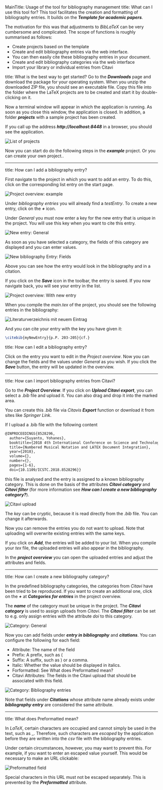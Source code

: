 MainTitle: Usage of the tool for bibliography management
title: What can I use this tool for?
This tool facilitates the creation and formatting of bibliography entries. It builds on the ***Template for academic papers***.

The motivation for this was that adjustments to *BibLaTeX* can be very cumbersome and complicated. The scope of functions is roughly summarised as follows:
- Create projects based on the template
- Create and edit bibliography entries via the web interface.
- You can then easily cite these bibliography entries in your document.
- Create and edit bibliography categories via the web interface
- Import your library or individual entries from Citavi

title: What is the best way to get started?
Go to the ***Downloads*** page and download the package for your operating system. When you unzip the downloaded ZIP file, you should see an executable file. Copy this file into the folder where the LaTeX projects are to be created and start it by double-clicking on it.

Now a terminal window will appear in which the application is running. As soon as you close this window, the application is closed. In addition, a folder ***projects*** with a sample project has been created.

If you call up the address ***http://localhost:8448*** in a browser, you should see the application.

![List of projects](./app_images/startpage.png)

Now you can start do do the following steps in the ***example*** project. Or you can create your own project..

---

title: How can I add a bibliography entry?

First navigate to the project in which you want to add an entry. To do this, click on the corresponding list entry on the start page.

![Project overview: example](./app_images/project_overview.png)

Under *bibliography entries* you will already find a *testEntry*. To create a new entry, click on the ***+*** icon.

Under *General* you must now enter a key for the new entry that is unique in the project. You will use this key when you want to cite this entry.

![New entry: General](./app_images/entry_editor_general.png)

As soon as you have selected a category, the fields of this category are displayed and you can enter values.

![New bibliography Entry: Fields](./app_images/entry_editor_fields.png)

Above you can see how the entry would look in the bibliography and in a citation.

If you click on the ***Save*** icon in the toolbar, the entry is saved. If you now navigate back, you will see your entry in the list.

![Project overview: With new entry](./app_images/entry_added.png)

When you compile the *main.tex* of the project, you should see the following entries in the bibliography:

![Literaturverzeichnis mit neuem Eintrag](./app_images/pdf_bibliography_new_entry.png)

And you can cite your entry with the key you have given it:

```latex
\citebib{myNewEntry}{p.P. 203-205}{cf.}
```

title: How can I edit a bibliography entry?

Click on the entry you want to edit in the *Project overview*. Now you can change the fields and the values under *General* as you wish.
If you click the ***Save*** button, the entry will be updated in the overview.

---

title: How can I import bibliography entries from Citavi?

Go to the ***Project Overview***. If you click on ***Upload Citavi export***, you can select a *.bib* file and upload it. You can also drag and drop it into the marked area.

You can create this *.bib* file via *Citavis* ***Export*** function or download it from sites like *Springer Link*.

If I upload a .bib file with the following content

```latex
@INPROCEEDINGS{8528296,
  author={Suyanto, Yohanes},
  booktitle={2018 4th International Conference on Science and Technology (ICST)}, 
  title={Numbered Musical Notation and LATEX Document Integration}, 
  year={2018},
  volume={},
  number={},
  pages={1-6},
  doi={10.1109/ICSTC.2018.8528296}}
```

this file is analysed and the entry is assigned to a known bibliography category. This is done on the basis of the attributes ***Citavi category*** and ***Citavi filter*** (for more information see ***How can I create a new bibliography category?***).

![Citavi upload](./app_images/upload_entry.png)

The *key* can be cryptic, because it is read directly from the *.bib* file. You can change it afterwards.

Now you can remove the entries you do not want to upload. Note that uploading will overwrite existing entries with the same keys.

If you click on ***Add***, the entries will be added to your list. When you compile your *tex* file, the uploaded entries will also appear in the bibliography.

In the ***project overview*** you can open the uploaded entries and adjust the attributes and fields.

---

title: How can I create a new bibliography category?

In the predefined bibliography categories, the categories from *Citavi* have been tried to be reproduced. If you want to create an additional one, click on the ***+*** at ***Categories for entries*** in the project overview.

The ***name*** of the category must be unique in the project.
The ***Citavi category*** is used to assign uploads from *Citavi*.
The ***Citavi filter*** can be set to e.g. only assign entries with the attribute *doi* to this category.

![Category: General](./app_images/category_general.png)

Now you can add fields under ***entry in bibliography*** and ***citations***. You can configure the following for each field:

- Attribute: The name of the field
- Prefix: A prefix, such as (
- Suffix: A suffix, such as ) or a comma.
- Italic: Whether the value should be displayed in italics.
- Forformatted: See What does Preformatted mean?
- Citavi Attributes: The fields in the Citavi upload that should be associated with this field.

![Category: Bibliography entries](./app_images/category_bib_fields.png)

Note that fields under ***Citations*** whose attribute name already exists under ***bibliography entry*** are considered the same attribute.

---

title: What does Preformatted mean?

In *LaTeX*, certain characters are occupied and cannot simply be used in the text, such as _. Therefore, such characters are *escaped* by the application before they are written into the *csv* file with the bibliography entries.

Under certain circumstances, however, you may want to prevent this. For example, if you want to enter an escaped value yourself. This would be necessary to make an URL clickable:

![Preformatted field](./app_images/escaped_field.png)

Special characters in this URL must not be escaped separately. This is prevented by the ***Preformatted*** attribute.
